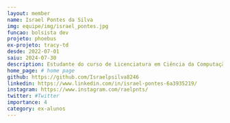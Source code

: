 ```yaml
---
layout: member
name: Israel Pontes da Silva
img: equipe/img/israel_pontes.jpg
funcao: bolsista dev
projeto: phoebus 
ex-projeto: tracy-td
desde: 2022-07-01
saiu: 2024-07-30
description: Estudante do curso de Licenciatura em Ciência da Computação na Universidade Federal da Paraíba (UFPB) - Campus IV, em Rio Tinto-PB, Tenho experiências com desenvolvimento de software, onde aprendi a projetar e implementar soluções eficientes para diversos contextos. Tenho habilidades em linguagens de programação como Java, JavaScript e TypeScript, e já trabalhei com tecnologias como Spring Boot, Angular, React e Wordpress, atualmente estudando nodeJS. Além disso, possuo conhecimentos em Banco de Dados MySQL, PostgreSQL, MongoDB, entre outros.
home_page: # home page
github: https://github.com/Israelpsilva8246
linkedin: https://www.linkedin.com/in/israel-pontes-6a3935219/
instagram: https://www.instagram.com/raelpnts/
twitter: #Twitter
importance: 4
category: ex-alunos
---
```


